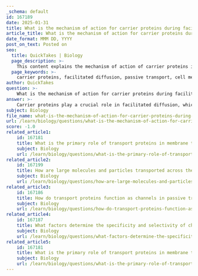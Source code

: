 ```yaml
---
_schema: default
id: 167189
date: 2025-01-31
title: What is the mechanism of action for carrier proteins during facilitated diffusion?
article_title: What is the mechanism of action for carrier proteins during facilitated diffusion?
date_format: MMM DD, YYYY
post_on_text: Posted on
seo:
  title: QuickTakes | Biology
  page_description: >-
    This content explains the mechanism of action of carrier proteins in facilitated diffusion, detailing their role in selectively transporting molecules across cell membranes without energy expenditure.
  page_keywords: >-
    carrier proteins, facilitated diffusion, passive transport, cell membranes, specific binding, conformational change, transport mechanism, concentration gradient, glucose transporter, energy efficiency
author: QuickTakes
question: >-
    What is the mechanism of action for carrier proteins during facilitated diffusion?
answer: >-
    Carrier proteins play a crucial role in facilitated diffusion, which is a type of passive transport that allows specific substances to cross cell membranes that cannot pass through by simple diffusion. Here’s a detailed explanation of the mechanism of action for carrier proteins during facilitated diffusion:\n\n1. **Specific Binding**: Carrier proteins are selective and bind to specific substances, such as ions or larger molecules. This selectivity ensures that only certain molecules can be transported across the membrane.\n\n2. **Conformational Change**: Upon binding to the target molecule, the carrier protein undergoes a conformational change. This change in shape is essential for the transport process, as it allows the carrier protein to move the bound substance from one side of the membrane to the other.\n\n3. **Transport Across the Membrane**: After the conformational change, the carrier protein releases the bound substance on the opposite side of the membrane. This process occurs without the expenditure of energy, as it relies on the natural movement of molecules down their concentration gradient (from an area of higher concentration to an area of lower concentration).\n\n4. **Recycling of the Carrier Protein**: Once the substance is released, the carrier protein returns to its original shape, ready to bind another molecule and repeat the process. This recycling is crucial for maintaining efficient transport across the membrane.\n\n5. **Examples**: A well-known example of a carrier protein involved in facilitated diffusion is the glucose transporter (GLUT). These transporters bind glucose molecules and facilitate their entry into cells, particularly in tissues that require glucose for energy.\n\nIn summary, carrier proteins facilitate the transport of specific substances across cell membranes by binding to them, undergoing conformational changes, and moving them down their concentration gradient without the need for energy. This mechanism is vital for the uptake of essential nutrients and ions in biological systems.
subject: Biology
file_name: what-is-the-mechanism-of-action-for-carrier-proteins-during-facilitated-diffusion.md
url: /learn/biology/questions/what-is-the-mechanism-of-action-for-carrier-proteins-during-facilitated-diffusion
score: -1.0
related_article1:
    id: 167181
    title: What is the primary role of transport proteins in membrane transport mechanisms?
    subject: Biology
    url: /learn/biology/questions/what-is-the-primary-role-of-transport-proteins-in-membrane-transport-mechanisms
related_article2:
    id: 167199
    title: How are large molecules and particles transported across the cell membrane?
    subject: Biology
    url: /learn/biology/questions/how-are-large-molecules-and-particles-transported-across-the-cell-membrane
related_article3:
    id: 167186
    title: How do transport proteins function as channels in passive transport?
    subject: Biology
    url: /learn/biology/questions/how-do-transport-proteins-function-as-channels-in-passive-transport
related_article4:
    id: 167187
    title: What factors determine the specificity and selectivity of channel proteins?
    subject: Biology
    url: /learn/biology/questions/what-factors-determine-the-specificity-and-selectivity-of-channel-proteins
related_article5:
    id: 167181
    title: What is the primary role of transport proteins in membrane transport mechanisms?
    subject: Biology
    url: /learn/biology/questions/what-is-the-primary-role-of-transport-proteins-in-membrane-transport-mechanisms
---
```


&nbsp;
